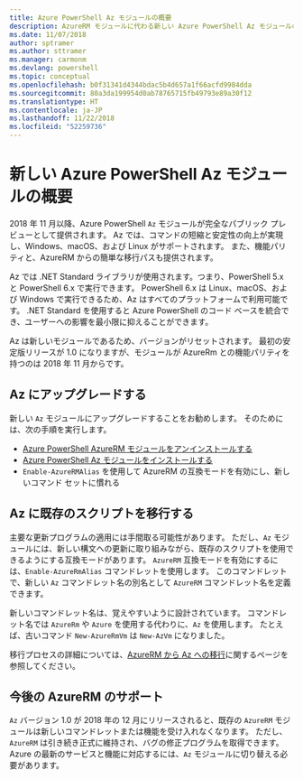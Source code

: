```yaml
---
title: Azure PowerShell Az モジュールの概要
description: AzureRM モジュールに代わる新しい Azure PowerShell Az モジュールの概要。
ms.date: 11/07/2018
author: sptramer
ms.author: sttramer
ms.manager: carmonm
ms.devlang: powershell
ms.topic: conceptual
ms.openlocfilehash: b0f31341d4344bdac5b4d657a1f66acfd9984dda
ms.sourcegitcommit: 80a3da199954d0ab78765715fb49793e89a30f12
ms.translationtype: HT
ms.contentlocale: ja-JP
ms.lasthandoff: 11/22/2018
ms.locfileid: "52259736"
---
```

# <a name="introducing-the-new-azure-powershell-az-module"></a>新しい Azure PowerShell Az モジュールの概要

2018 年 11 月以降、Azure PowerShell `Az` モジュールが完全なパブリック プレビューとして提供されます。
Az では、コマンドの短縮と安定性の向上が実現し、Windows、macOS、および Linux がサポートされます。 また、機能パリティと、AzureRM からの簡単な移行パスも提供されます。

Az では .NET Standard ライブラリが使用されます。つまり、PowerShell 5.x と PowerShell 6.x で実行できます。
PowerShell 6.x は Linux、macOS、および Windows で実行できるため、Az はすべてのプラットフォームで利用可能です。
.NET Standard を使用すると Azure PowerShell のコード ベースを統合でき、ユーザーへの影響を最小限に抑えることができます。

Az は新しいモジュールであるため、バージョンがリセットされます。 最初の安定版リリースが 1.0 になりますが、モジュールが AzureRm との機能パリティを持つのは 2018 年 11 月からです。

## <a name="upgrade-to-az"></a>Az にアップグレードする

新しい `Az` モジュールにアップグレードすることをお勧めします。 そのためには、次の手順を実行します。

* [Azure PowerShell AzureRM モジュールをアンインストールする](/powershell/azure/uninstall-azurerm-ps)
* [Azure PowerShell Az モジュールをインストールする](/powershell/azure/install-az-ps)
* `Enable-AzureRMAlias` を使用して AzureRM の互換モードを有効にし、新しいコマンド セットに慣れる

## <a name="migrate-existing-scripts-to-az"></a>Az に既存のスクリプトを移行する

主要な更新プログラムの適用には手間取る可能性があります。 ただし、`Az` モジュールには、新しい構文への更新に取り組みながら、既存のスクリプトを使用できるようにする互換モードがあります。 `AzureRM` 互換モードを有効にするには、`Enable-AzureRmAlias` コマンドレットを使用します。 このコマンドレットで、新しい `Az` コマンドレット名の別名として `AzureRM` コマンドレット名を定義できます。

新しいコマンドレット名は、覚えやすいように設計されています。 コマンドレット名では `AzureRm` や `Azure` を使用する代わりに、`Az` を使用します。 たとえば、古いコマンド `New-AzureRmVm` は `New-AzVm` になりました。

移行プロセスの詳細については、[AzureRM から Az への移行](migrate-from-azurerm-to-az.md)に関するページを参照してください。

## <a name="the-future-of-support-for-azurerm"></a>今後の AzureRM のサポート

`Az` バージョン 1.0 が 2018 年の 12 月にリリースされると、既存の `AzureRM` モジュールは新しいコマンドレットまたは機能を受け入れなくなります。 ただし、`AzureRM` は引き続き正式に維持され、バグの修正プログラムを取得できます。 Azure の最新のサービスと機能に対応するには、`Az` モジュールに切り替える必要があります。